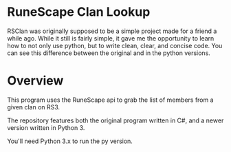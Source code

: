 # RuneScape Clan Lookup

RSClan was originally supposed to be a simple project made for a friend a while ago. While it still is fairly simple, it gave me the opportunity to learn how to not only use python, but to write clean, clear, and concise code. You can see this difference between the original and in the python versions.

# Overview

This program uses the RuneScape api to grab the list of members from a given clan on RS3. 

The repository features both the original program written in C#, and a newer version written in Python 3.

You'll need Python 3.x to run the py version.


